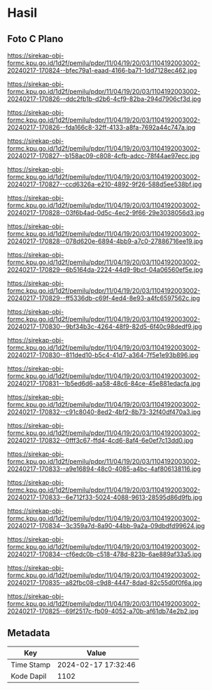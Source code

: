 # Hasil

## Foto C Plano

https://sirekap-obj-formc.kpu.go.id/1d2f/pemilu/pdpr/11/04/19/20/03/1104192003002-20240217-170824--bfec79a1-eaad-4166-ba71-1dd7128ec462.jpg

https://sirekap-obj-formc.kpu.go.id/1d2f/pemilu/pdpr/11/04/19/20/03/1104192003002-20240217-170826--ddc2fb1b-d2b6-4cf9-82ba-294d7906cf3d.jpg

https://sirekap-obj-formc.kpu.go.id/1d2f/pemilu/pdpr/11/04/19/20/03/1104192003002-20240217-170826--fda166c8-32ff-4133-a8fa-7692a44c747a.jpg

https://sirekap-obj-formc.kpu.go.id/1d2f/pemilu/pdpr/11/04/19/20/03/1104192003002-20240217-170827--b158ac09-c808-4cfb-adcc-78f44ae97ecc.jpg

https://sirekap-obj-formc.kpu.go.id/1d2f/pemilu/pdpr/11/04/19/20/03/1104192003002-20240217-170827--ccd6326a-e210-4892-9f26-588d5ee538bf.jpg

https://sirekap-obj-formc.kpu.go.id/1d2f/pemilu/pdpr/11/04/19/20/03/1104192003002-20240217-170828--03f6b4ad-0d5c-4ec2-9f66-29e3038056d3.jpg

https://sirekap-obj-formc.kpu.go.id/1d2f/pemilu/pdpr/11/04/19/20/03/1104192003002-20240217-170828--078d620e-6894-4bb9-a7c0-27886716ee19.jpg

https://sirekap-obj-formc.kpu.go.id/1d2f/pemilu/pdpr/11/04/19/20/03/1104192003002-20240217-170829--6b5164da-2224-44d9-9bcf-04a06560ef5e.jpg

https://sirekap-obj-formc.kpu.go.id/1d2f/pemilu/pdpr/11/04/19/20/03/1104192003002-20240217-170829--ff5336db-c69f-4ed4-8e93-a4fc6597562c.jpg

https://sirekap-obj-formc.kpu.go.id/1d2f/pemilu/pdpr/11/04/19/20/03/1104192003002-20240217-170830--9bf34b3c-4264-48f9-82d5-6f40c98dedf9.jpg

https://sirekap-obj-formc.kpu.go.id/1d2f/pemilu/pdpr/11/04/19/20/03/1104192003002-20240217-170830--811ded10-b5c4-41d7-a364-7f5e1e93b896.jpg

https://sirekap-obj-formc.kpu.go.id/1d2f/pemilu/pdpr/11/04/19/20/03/1104192003002-20240217-170831--1b5ed6d6-aa58-48c6-84ce-45e881edacfa.jpg

https://sirekap-obj-formc.kpu.go.id/1d2f/pemilu/pdpr/11/04/19/20/03/1104192003002-20240217-170832--c91c8040-8ed2-4bf2-8b73-32f40df470a3.jpg

https://sirekap-obj-formc.kpu.go.id/1d2f/pemilu/pdpr/11/04/19/20/03/1104192003002-20240217-170832--0fff3c67-ffd4-4cd6-8af4-6e0ef7c13dd0.jpg

https://sirekap-obj-formc.kpu.go.id/1d2f/pemilu/pdpr/11/04/19/20/03/1104192003002-20240217-170833--a9e16894-48c0-4085-a4bc-4af806138116.jpg

https://sirekap-obj-formc.kpu.go.id/1d2f/pemilu/pdpr/11/04/19/20/03/1104192003002-20240217-170833--6e712f33-5024-4088-9613-28595d86d9fb.jpg

https://sirekap-obj-formc.kpu.go.id/1d2f/pemilu/pdpr/11/04/19/20/03/1104192003002-20240217-170834--3c359a7d-8a90-44bb-9a2a-09dbdfd99624.jpg

https://sirekap-obj-formc.kpu.go.id/1d2f/pemilu/pdpr/11/04/19/20/03/1104192003002-20240217-170834--cf6edc0b-c518-478d-823b-6ae889af33a5.jpg

https://sirekap-obj-formc.kpu.go.id/1d2f/pemilu/pdpr/11/04/19/20/03/1104192003002-20240217-170835--a82fbc08-c9d8-4447-8dad-82c55d0f0f6a.jpg

https://sirekap-obj-formc.kpu.go.id/1d2f/pemilu/pdpr/11/04/19/20/03/1104192003002-20240217-170825--69f2517c-fb09-4052-a70b-af61db74e2b2.jpg


## Metadata

| Key        | Value               |
| ---------- | ------------------- |
| Time Stamp | 2024-02-17 17:32:46 |
| Kode Dapil | 1102                |



